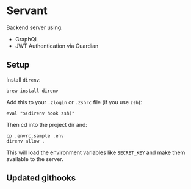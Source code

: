 # Servant

Backend server using:

* GraphQL
* JWT Authentication via Guardian

## Setup

Install `direnv`:

```
brew install direnv
```

Add this to your `.zlogin` or `.zshrc` file (if you use `zsh`):

```
eval "$(direnv hook zsh)"
```

Then cd into the project dir and:

```
cp .envrc.sample .env
direnv allow .
```

This will load the environment variables like `SECRET_KEY` and make them
available to the server.

## Updated githooks
